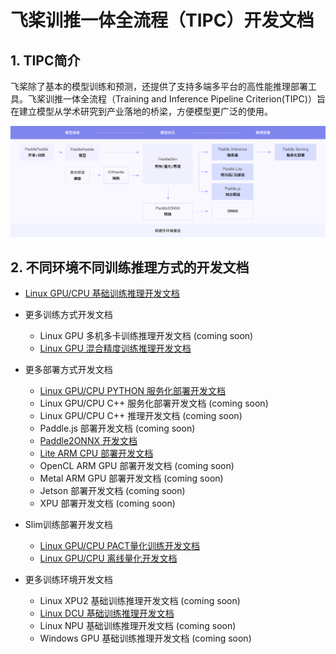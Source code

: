 # 飞桨训推一体全流程（TIPC）开发文档

## 1. TIPC简介

飞桨除了基本的模型训练和预测，还提供了支持多端多平台的高性能推理部署工具。飞桨训推一体全流程（Training and Inference Pipeline Criterion(TIPC)）旨在建立模型从学术研究到产业落地的桥梁，方便模型更广泛的使用。

<div align="center">
    <img src="images/tipc_guide.png" width="800">
</div>

## 2. 不同环境不同训练推理方式的开发文档

- [Linux GPU/CPU 基础训练推理开发文档](./train_infer_python/README.md)

- 更多训练方式开发文档
    - Linux GPU 多机多卡训练推理开发文档 (coming soon)
    - [Linux GPU 混合精度训练推理开发文档](./train_amp_infer_python/README.md)

- 更多部署方式开发文档
    - [Linux GPU/CPU PYTHON 服务化部署开发文档](./serving_python/README.md)
    - Linux GPU/CPU C++ 服务化部署开发文档 (coming soon)
    - Linux GPU/CPU C++ 推理开发文档 (coming soon)
    - Paddle.js 部署开发文档 (coming soon)
    - [Paddle2ONNX 开发文档](./paddle2onnx/README.md)
    - [Lite ARM CPU 部署开发文档](./lite_infer_cpp_arm_cpu/README.md)
    - OpenCL ARM GPU 部署开发文档 (coming soon)
    - Metal ARM GPU 部署开发文档 (coming soon)
    - Jetson 部署开发文档 (coming soon)
    - XPU 部署开发文档 (coming soon)

- Slim训练部署开发文档
    - [Linux GPU/CPU PACT量化训练开发文档](./train_pact_infer_python/README.md)
    - [Linux GPU/CPU 离线量化开发文档](./ptq_infer_python/README.md)

- 更多训练环境开发文档
    - Linux XPU2 基础训练推理开发文档 (coming soon)
    - [Linux DCU 基础训练推理开发文档](./linux_dcu_train_infer_python/README.md)
    - Linux NPU 基础训练推理开发文档 (coming soon)
    - Windows GPU 基础训练推理开发文档 (coming soon)
